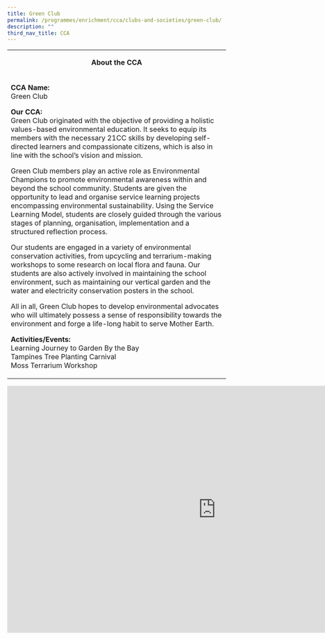 ```yaml
---
title: Green Club
permalink: /programmes/enrichment/cca/clubs-and-societies/green-club/
description: ""
third_nav_title: CCA
---
```

<table>
<tbody>
<tr>
<td width="590">
<p style="text-align: center;"><strong>About the CCA</strong></p>
</td>
</tr>
<tr>
<td width="590">
<p><strong>CCA Name:<br></strong>Green Club</p>
<p><strong>Our CCA:<br></strong>Green Club originated with the objective of providing a holistic values-based environmental education. It seeks to equip its members with the necessary 21CC skills by developing self-directed learners and compassionate citizens, which is also in line with the school’s vision and mission.</p>
<p>Green Club members play an active role as Environmental Champions to promote environmental awareness within and beyond the school community. Students are given the opportunity to lead and organise service learning projects encompassing environmental sustainability. Using the Service Learning Model, students are closely guided through the various stages of planning, organisation, implementation and a structured reflection process.</p>
<p>Our students are engaged in a variety of environmental conservation activities, from upcycling and terrarium-making workshops to some research on local flora and fauna. Our students are also actively involved in maintaining the school environment, such as maintaining our vertical garden and the water and electricity conservation posters in the school.</p>
<p>All in all, Green Club hopes to develop environmental advocates who will ultimately possess a sense of responsibility towards the environment and forge a life-long habit to serve Mother Earth.&nbsp;</p>
<p><strong>Activities/Events:<br></strong>Learning Journey to Garden By the Bay<br>Tampines Tree Planting Carnival<br>Moss Terrarium Workshop</p>
</td>
</tr>
</tbody>
</table>
<iframe src="https://docs.google.com/presentation/d/e/2PACX-1vRhB2rBUri511rJn64lNWq1fOzHSHWxxFVlUpXM9i0vlHQPc3IB9K-okg_m-BJonKzS6JuKrH86vQGt/embed?start=false&amp;loop=false&amp;delayms=10000" frameborder="0" width="960" height="569" allowfullscreen="true"></iframe>